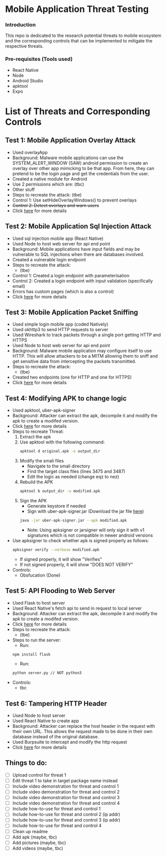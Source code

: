 # Mobile Application Threat Testing

### Introduction

This repo is dedicated to the research potential threats to mobile ecosystem and the corresponding controls that can be implemented to mitigate the respective threats.

### Pre-requisites (Tools used)

- React Native
- Node
- Android Studio
- apktool
- Expo

# List of Threats and Corresponding Controls

## Test 1: Mobile Application Overlay Attack

- Used overlayApp
- Background: Malware mobile applications can use the SYSTEM_ALERT_WINDOW (SAW) android permission to create an overlay over other app mimicking to be that app. From here, they can pretend to be the login page and get the credentials from the user.
- Created a native module for Android
- Use 2 permissions which are: (tbc)
- Other stuff
- Steps to recreate the attack: (tbe)
- Control 1: Use setHideOverlayWindows() to prevent overlays
- ~~Control 2: Detect overlays and warn users~~
- Click [here]() for more details

## Test 2: Mobile Application Sql Injection Attack

- Used sql injection mobile app (React Native)
- Used Node to host web server for api end point
- Background: Mobile applications have input fields and may be vulnerable to SQL injections when there are databases involved.
- Created a vulnerable login endpoint
- Steps to recreate the attack:
  - (tbe)
- Control 1: Created a login endpoint with parameterisation
- Control 2: Created a login endpoint with input validation (specifically email)
- Errors has custom pages (which is also a control)
- Click [here]() for more details

## Test 3: Mobile Application Packet Sniffing

- Used simple login mobile app (coded Natively)
- Used okhttp3 to send HTTP requests to server
- Used Wireshark to track packets through a single port getting HTTP and HTTPS
- Used Node to host web server for api end point
- Background: Malware mobile application may configure itself to use HTTP. This will allow attackers to be a MITM allowing them to sniff and get sensitive data from intercepting the packets transmitted.
- Steps to recreate the attack:
  - (tbe)
- Created two endpoints (one for HTTP and one for HTTPS)
- Click [here]() for more details

## Test 4: Modifying APK to change logic

- Used apktool, uber-apk-signer
- Background: Attacker can extract the apk, decompile it and modify the apk to create a modifed version.
- Click [here]() for more details
- Steps to recreate Threat:
  1. Extract the apk
  2. Use apktool with the following command:
     ```bash
     apktool d original.apk -o output_dir
     ```
  3. Modify the smali files
     - Navigate to the smali directory
     - Find the target class files (lines 3475 and 3487)
     - Edit the logic as needed (change eqz to nez)
  4. Rebuild the APK
     ```bash
     apktool b output_dir -o modified.apk
     ```
  5. Sign the APK
     - Generate keystore if needed
     - Sign with uber-apk-signer.jar (Download the jar file [here](https://github.com/patrickfav/uber-apk-signer))
     ```bash
     java -jar uber-apk-signer.jar --apk modified.apk
     ```
     - Note: Using apksigner or jarsigner will only sign it with v1 signatures which is not compatible in newer android versions
- Use apksigner to check whether apk is signed properly as follows:
  ```bash
  apksigner verify --verbose modified.apk
  ```
  - If signed properly, it will show "Verifies"
  - If not signed properly, it will show "DOES NOT VERIFY"
- Controls:
  - Obsfucation (Done)

## Test 5: API Flooding to Web Server

- Used Flask to host server
- Used React Native's fetch api to send in request to local server
- Background: Attacker can extract the apk, decompile it and modify the apk to create a modifed version.
- Click [here]() for more details
- Steps to recreate the attack:
  - (tbe)
- Steps to run the server:
  - Run:
  ```bash
  npm install flask
  ```
  - Run:
  ```bash
  python server.py // NOT python3
  ```
- Controls:
  - tbc

## Test 6: Tampering HTTP Header

- Used Node to host server
- Used React Native to create app
- Background: Attacker can replace the host header in the request with their own URL. This allows the request made to be done in their own database instead of the original database.
- Used Burpsuite to intercept and modify the http request
- Click [here](tamperingHttpHeader/README.md) for more details

## Things to do:

- [ ] Upload control for threat 1
- [ ] Edit threat 1 to take in target package name instead
- [ ] Include video demonstration for threat and control 1
- [ ] Include video demonstration for threat and control 2
- [ ] Include video demonstration for threat and control 3
- [ ] Include video demonstration for threat and control 4
- [ ] Include how-to-use for threat and control 1
- [ ] Include how-to-use for threat and control 2 (ip addr)
- [ ] Include how-to-use for threat and control 3 (ip addr)
- [ ] Include how-to-use for threat and control 4
- [ ] Clean up readme
- [ ] Add apk (maybe, tbc)
- [ ] Add pictures (maybe, tbc)
- [ ] Add videos (maybe, tbc)
